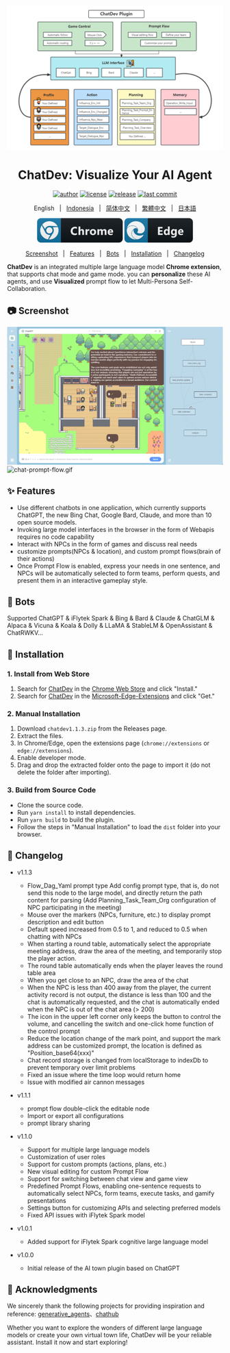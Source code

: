 <p align="center">
    <img src="./screenshots/chatdev.png">
</p>
<h1 align="center">ChatDev: Visualize Your AI Agent</h1>

<div align="center">

[![author][author-image]][author-url]
[![license][license-image]][license-url]
[![release][release-image]][release-url]
[![last commit][last-commit-image]][last-commit-url]

English &nbsp;&nbsp;|&nbsp;&nbsp; [Indonesia](README_IN.md) &nbsp;&nbsp;|&nbsp;&nbsp; [简体中文](README_ZH-CN.md) &nbsp;&nbsp;|&nbsp;&nbsp; [繁體中文](README_ZH-TW.md) &nbsp;&nbsp;|&nbsp;&nbsp; [日本語](README_JA.md)

<a href="https://chrome.google.com/webstore/detail/chatdev-visualize-your-ai/dopllopmmfnghbahgbdejnkebfcmomej?utm_source=github"><img src="/screenshots/chrome-logo.png" width="200" alt="Get ChatDev for Chromium"></a>
<a href="https://microsoftedge.microsoft.com/addons/detail/ceoneifbmcdiihmgfjeodiholmbpmibm?utm_source=github"><img src="/screenshots/edge-logo.png" width="160" alt="Get ChatDev for Microsoft Edge"></a>


[Screenshot](#-screenshot) &nbsp;&nbsp;|&nbsp;&nbsp; [Features](#-features) &nbsp;&nbsp;|&nbsp;&nbsp; [Bots](#-bots) &nbsp;&nbsp;|&nbsp;&nbsp; [Installation](#-installation) &nbsp;&nbsp;|&nbsp;&nbsp; [Changelog](#-changelog)

[author-image]: https://img.shields.io/badge/author-10cl-blue.svg
[author-url]: https://github.com/10cl
[license-image]: https://img.shields.io/github/license/10cl/chatdev?color=blue
[license-url]: https://github.com/10cl/chatdev/blob/main/LICENSE
[release-image]: https://img.shields.io/github/v/release/10cl/chatdev?color=blue
[release-url]: https://github.com/10cl/chatdev/releases/latest
[last-commit-image]: https://img.shields.io/github/last-commit/10cl/chatdev?label=last%20commit
[last-commit-url]: https://github.com/10cl/chatdev/commits

</div>

**ChatDev** is an integrated multiple large language model **Chrome extension**, that supports chat mode and game mode.
you can **personalize** these AI agents, and use **Visualized** prompt flow to let Multi-Persona Self-Collaboration.

## 📷 Screenshot
![game-prompt-flow.png](./screenshots/game-prompt-flow.png)
![chat-prompt-flow.gif](./screenshots/chat-prompt-flow.gif)

## ✨ Features
* Use different chatbots in one application, which currently supports ChatGPT, the new Bing Chat, Google Bard, Claude, and more than 10 open source models.
* Invoking large model interfaces in the browser in the form of Webapis requires no code capability
* Interact with NPCs in the form of games and discuss real needs
* customize prompts(NPCs & location), and custom prompt flows(brain of their actions)
* Once Prompt Flow is enabled, express your needs in one sentence, and NPCs will be automatically selected to form teams, perform quests, and present them in an interactive gameplay style.

## 🤖 Bots
Supported ChatGPT & iFlytek Spark & Bing & Bard & Claude & ChatGLM & Alpaca & Vicuna & Koala & Dolly & LLaMA & StableLM & OpenAssistant & ChatRWKV...

## 🔨 Installation

### 1. Install from Web Store

1. Search for [ChatDev](https://chrome.google.com/webstore/detail/chatdev/dopllopmmfnghbahgbdejnkebfcmomej) in the [Chrome Web Store](https://chrome.google.com/webstore/category/extensions) and click "Install."
2. Search for [ChatDev](https://microsoftedge.microsoft.com/addons/detail/chatdev-visualize-your-a/ceoneifbmcdiihmgfjeodiholmbpmibm) in the [Microsoft-Edge-Extensions](https://microsoftedge.microsoft.com/addons/Microsoft-Edge-Extensions-Home) and click "Get."

### 2. Manual Installation

1. Download `chatdev1.1.3.zip` from the Releases page.
2. Extract the files.
3. In Chrome/Edge, open the extensions page (`chrome://extensions` or `edge://extensions`).
4. Enable developer mode.
5. Drag and drop the extracted folder onto the page to import it (do not delete the folder after importing).

### 3. Build from Source Code

* Clone the source code.
* Run `yarn install` to install dependencies.
* Run `yarn build` to build the plugin.
* Follow the steps in "Manual Installation" to load the `dist` folder into your browser.

## 📜 Changelog
* v1.1.3

  * Flow_Dag_Yaml prompt type Add config prompt type, that is, do not send this node to the large model, and directly return the path content for parsing (Add Planning_Task_Team_Org configuration of NPC participating in the meeting)
  * Mouse over the markers (NPCs, furniture, etc.) to display prompt description and edit button
  * Default speed increased from 0.5 to 1, and reduced to 0.5 when chatting with NPCs
  * When starting a round table, automatically select the appropriate meeting address, draw the area of the meeting, and temporarily stop the player action.
  * The round table automatically ends when the player leaves the round table area
  * When you get close to an NPC, draw the area of the chat
  * When the NPC is less than 400 away from the player, the current activity record is not output, the distance is less than 100 and the chat is automatically requested, and the chat is automatically ended when the NPC is out of the chat area (> 200)
  * The icon in the upper left corner only keeps the button to control the volume, and cancelling the switch and one-click home function of the control prompt
  * Reduce the location change of the mark point, and support the mark address can be customized prompt, the location is defined as "Position_base64(xxx)"
  * Chat record storage is changed from localStorage to indexDb to prevent temporary over limit problems
  * Fixed an issue where the time loop would return home
  * Issue with modified air cannon messages
* v1.1.1

  * prompt flow double-click the editable node
  * Import or export all configurations
  * prompt library sharing
* v1.1.0

  * Support for multiple large language models
  * Customization of user roles
  * Support for custom prompts (actions, plans, etc.)
  * New visual editing for custom Prompt Flow
  * Support for switching between chat view and game view
  * Predefined Prompt Flows, enabling one-sentence requests to automatically select NPCs, form teams, execute tasks, and gamify presentations
  * Settings button for customizing APIs and selecting preferred models
  * Fixed API issues with iFlytek Spark model
* v1.0.1

  * Added support for iFlytek Spark cognitive large language model
* v1.0.0

  * Initial release of the AI town plugin based on ChatGPT

## 🤝 Acknowledgments

We sincerely thank the following projects for providing inspiration and reference: [generative_agents](https://github.com/joonspk-research/generative_agents)、[chathub](https://github.com/chathub-dev/chathub)

Whether you want to explore the wonders of different large language models or create your own virtual town life, ChatDev will be your reliable assistant. Install it now and start exploring!
